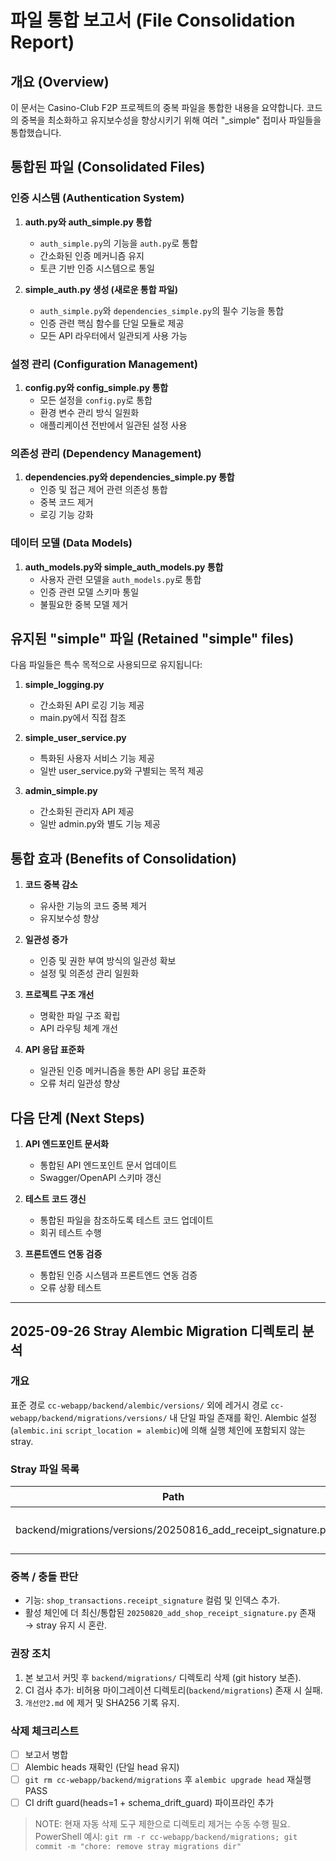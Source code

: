 # 파일 통합 보고서 (File Consolidation Report)

## 개요 (Overview)

이 문서는 Casino-Club F2P 프로젝트의 중복 파일을 통합한 내용을 요약합니다. 코드의 중복을 최소화하고 유지보수성을 향상시키기 위해 여러 "_simple" 접미사 파일들을 통합했습니다.

## 통합된 파일 (Consolidated Files)

### 인증 시스템 (Authentication System)

1. **auth.py와 auth_simple.py 통합**
   - `auth_simple.py`의 기능을 `auth.py`로 통합
   - 간소화된 인증 메커니즘 유지
   - 토큰 기반 인증 시스템으로 통일

2. **simple_auth.py 생성 (새로운 통합 파일)**
   - `auth_simple.py`와 `dependencies_simple.py`의 필수 기능을 통합
   - 인증 관련 핵심 함수를 단일 모듈로 제공
   - 모든 API 라우터에서 일관되게 사용 가능

### 설정 관리 (Configuration Management)

1. **config.py와 config_simple.py 통합**
   - 모든 설정을 `config.py`로 통합
   - 환경 변수 관리 방식 일원화
   - 애플리케이션 전반에서 일관된 설정 사용

### 의존성 관리 (Dependency Management)

1. **dependencies.py와 dependencies_simple.py 통합**
   - 인증 및 접근 제어 관련 의존성 통합
   - 중복 코드 제거
   - 로깅 기능 강화

### 데이터 모델 (Data Models)

1. **auth_models.py와 simple_auth_models.py 통합**
   - 사용자 관련 모델을 `auth_models.py`로 통합
   - 인증 관련 모델 스키마 통일
   - 불필요한 중복 모델 제거

## 유지된 "simple" 파일 (Retained "simple" files)

다음 파일들은 특수 목적으로 사용되므로 유지됩니다:

1. **simple_logging.py**
   - 간소화된 API 로깅 기능 제공
   - main.py에서 직접 참조

2. **simple_user_service.py**
   - 특화된 사용자 서비스 기능 제공
   - 일반 user_service.py와 구별되는 목적 제공

3. **admin_simple.py**
   - 간소화된 관리자 API 제공
   - 일반 admin.py와 별도 기능 제공

## 통합 효과 (Benefits of Consolidation)

1. **코드 중복 감소**
   - 유사한 기능의 코드 중복 제거
   - 유지보수성 향상

2. **일관성 증가**
   - 인증 및 권한 부여 방식의 일관성 확보
   - 설정 및 의존성 관리 일원화

3. **프로젝트 구조 개선**
   - 명확한 파일 구조 확립
   - API 라우팅 체계 개선

4. **API 응답 표준화**
   - 일관된 인증 메커니즘을 통한 API 응답 표준화
   - 오류 처리 일관성 향상

## 다음 단계 (Next Steps)

1. **API 엔드포인트 문서화**
   - 통합된 API 엔드포인트 문서 업데이트
   - Swagger/OpenAPI 스키마 갱신

2. **테스트 코드 갱신**
   - 통합된 파일을 참조하도록 테스트 코드 업데이트
   - 회귀 테스트 수행

3. **프론트엔드 연동 검증**
   - 통합된 인증 시스템과 프론트엔드 연동 검증
   - 오류 상황 테스트

---

## 2025-09-26 Stray Alembic Migration 디렉토리 분석

### 개요
표준 경로 `cc-webapp/backend/alembic/versions/` 외에 레거시 경로 `cc-webapp/backend/migrations/versions/` 내 단일 파일 존재를 확인. Alembic 설정(`alembic.ini` `script_location = alembic`)에 의해 실행 체인에 포함되지 않는 stray.

### Stray 파일 목록
| Path | SHA256 | Revision | Down Revision | 중복 기능 여부 |
|------|--------|----------|---------------|---------------|
| backend/migrations/versions/20250816_add_receipt_signature.py | 34E6B4C927F3DC0B9F8B5463E03A8A71DC9771917F783E1230189D51049049A5 | 20250816_add_receipt_signature | f79d04ea1016 | 유사 목적 활성 리비전(20250820_add_shop_receipt_signature) 존재 |

### 중복 / 충돌 판단
- 기능: `shop_transactions.receipt_signature` 컬럼 및 인덱스 추가.
- 활성 체인에 더 최신/통합된 `20250820_add_shop_receipt_signature.py` 존재 → stray 유지 시 혼란.

### 권장 조치
1. 본 보고서 커밋 후 `backend/migrations/` 디렉토리 삭제 (git history 보존).
2. CI 검사 추가: 비허용 마이그레이션 디렉토리(`backend/migrations`) 존재 시 실패.
3. `개선안2.md` 에 제거 및 SHA256 기록 유지.

### 삭제 체크리스트
- [ ] 보고서 병합
- [ ] Alembic heads 재확인 (단일 head 유지)
- [ ] `git rm cc-webapp/backend/migrations` 후 `alembic upgrade head` 재실행 PASS
- [ ] CI drift guard(heads=1 + schema_drift_guard) 파이프라인 추가

> NOTE: 현재 자동 삭제 도구 제한으로 디렉토리 제거는 수동 수행 필요. PowerShell 예시:
> `git rm -r cc-webapp/backend/migrations; git commit -m "chore: remove stray migrations dir"`

